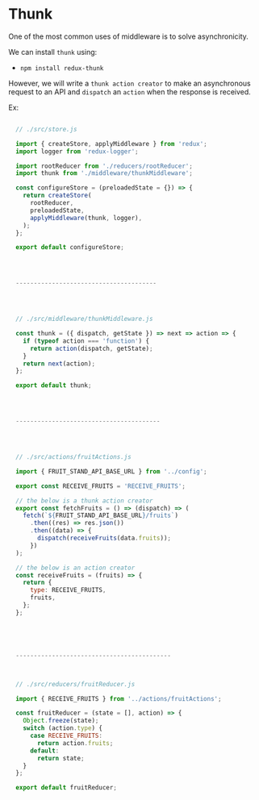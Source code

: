 # Thunk

One of the most common uses of middleware is to solve asynchronicity.

We can install `thunk` using:

  * `npm install redux-thunk`


However, we will write a `thunk action creator` to make an asynchronous request to an API and `dispatch` an `action` when the response is received.




Ex:

```javascript

  // ./src/store.js

  import { createStore, applyMiddleware } from 'redux';
  import logger from 'redux-logger';

  import rootReducer from './reducers/rootReducer';
  import thunk from './middleware/thunkMiddleware';

  const configureStore = (preloadedState = {}) => {
    return createStore(
      rootReducer,
      preloadedState,
      applyMiddleware(thunk, logger),
    );
  };

  export default configureStore;




  ---------------------------------------




  // ./src/middleware/thunkMiddleware.js

  const thunk = ({ dispatch, getState }) => next => action => {
    if (typeof action === 'function') {
      return action(dispatch, getState);
    }
    return next(action);
  };

  export default thunk;




  ----------------------------------------




  // ./src/actions/fruitActions.js

  import { FRUIT_STAND_API_BASE_URL } from '../config';

  export const RECEIVE_FRUITS = 'RECEIVE_FRUITS';

  // the below is a thunk action creator
  export const fetchFruits = () => (dispatch) => (
    fetch(`${FRUIT_STAND_API_BASE_URL}/fruits`)
      .then((res) => res.json())
      .then((data) => {
        dispatch(receiveFruits(data.fruits));
      })
  );

  // the below is an action creator
  const receiveFruits = (fruits) => {
    return {
      type: RECEIVE_FRUITS,
      fruits,
    };
  };





  -------------------------------------------



  // ./src/reducers/fruitReducer.js

  import { RECEIVE_FRUITS } from '../actions/fruitActions';

  const fruitReducer = (state = [], action) => {
    Object.freeze(state);
    switch (action.type) {
      case RECEIVE_FRUITS:
        return action.fruits;
      default:
        return state;
    }
  };

  export default fruitReducer;
```
